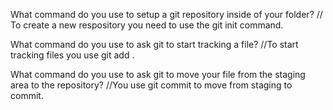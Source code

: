 What command do you use to setup a git repository inside of your folder?
// To create a new respository you need to use the git init command.

What command do you use to ask git to start tracking a file?
//To start tracking files you use git add .

What command do you use to ask git to move your file from the staging area to the repository?
//You use git commit to move from staging to commit. 